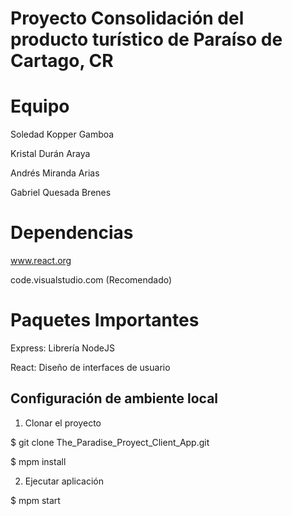 # Proyecto Consolidación del producto turístico de Paraíso de Cartago, CR

# Equipo

Soledad Kopper Gamboa

Kristal Durán Araya

Andrés Miranda Arias

Gabriel Quesada Brenes

# Dependencias

www.react.org

code.visualstudio.com (Recomendado)

# Paquetes Importantes

Express: Librería NodeJS

React: Diseño de interfaces de usuario

## Configuración de ambiente local

1. Clonar el proyecto 

$ git clone The_Paradise_Proyect_Client_App.git

$ mpm install 

2. Ejecutar aplicación

$ mpm start
